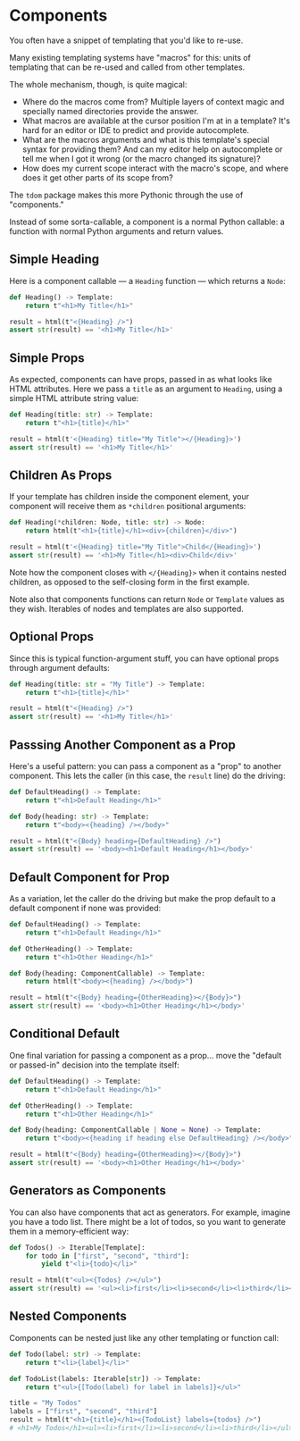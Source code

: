 # Components

You often have a snippet of templating that you'd like to re-use.

Many existing templating systems have "macros" for this: units of templating
that can be re-used and called from other templates.

The whole mechanism, though, is quite magical:

- Where do the macros come from? Multiple layers of context magic and specially
  named directories provide the answer.
- What macros are available at the cursor position I'm at in a template? It's
  hard for an editor or IDE to predict and provide autocomplete.
- What are the macros arguments and what is this template's special syntax for
  providing them? And can my editor help on autocomplete or tell me when I got
  it wrong (or the macro changed its signature)?
- How does my current scope interact with the macro's scope, and where does it
  get other parts of its scope from?

The `tdom` package makes this more Pythonic through the use of "components."

Instead of some sorta-callable, a component is a normal Python callable: a
function with normal Python arguments and return values.

## Simple Heading

Here is a component callable &mdash; a `Heading` function &mdash; which returns
a `Node`:

<!-- invisible-code-block: python
from string.templatelib import Template
from tdom import html, ComponentCallable, Node
from typing import Iterable
-->

```python
def Heading() -> Template:
    return t"<h1>My Title</h1>"

result = html(t"<{Heading} />")
assert str(result) == '<h1>My Title</h1>'
```

## Simple Props

As expected, components can have props, passed in as what looks like HTML
attributes. Here we pass a `title` as an argument to `Heading`, using a simple
HTML attribute string value:

```python
def Heading(title: str) -> Template:
    return t"<h1>{title}</h1>"

result = html(t'<{Heading} title="My Title"></{Heading}>')
assert str(result) == '<h1>My Title</h1>'
```

## Children As Props

If your template has children inside the component element, your component will
receive them as `*children` positional arguments:

```python
def Heading(*children: Node, title: str) -> Node:
    return html(t"<h1>{title}</h1><div>{children}</div>")

result = html(t'<{Heading} title="My Title">Child</{Heading}>')
assert str(result) == '<h1>My Title</h1><div>Child</div>'
```

Note how the component closes with `</{Heading}>` when it contains nested
children, as opposed to the self-closing form in the first example.

Note also that components functions can return `Node` or `Template` values as
they wish. Iterables of nodes and templates are also supported.

## Optional Props

Since this is typical function-argument stuff, you can have optional props
through argument defaults:

```python
def Heading(title: str = "My Title") -> Template:
    return t"<h1>{title}</h1>"

result = html(t"<{Heading} />")
assert str(result) == '<h1>My Title</h1>'
```

## Passsing Another Component as a Prop

Here's a useful pattern: you can pass a component as a "prop" to another
component. This lets the caller (in this case, the `result` line) do the
driving:

```python
def DefaultHeading() -> Template:
    return t"<h1>Default Heading</h1>"

def Body(heading: str) -> Template:
    return t"<body><{heading} /></body>"

result = html(t"<{Body} heading={DefaultHeading} />")
assert str(result) == '<body><h1>Default Heading</h1></body>'
```

## Default Component for Prop

As a variation, let the caller do the driving but make the prop default to a
default component if none was provided:

```python
def DefaultHeading() -> Template:
    return t"<h1>Default Heading</h1>"

def OtherHeading() -> Template:
    return t"<h1>Other Heading</h1>"

def Body(heading: ComponentCallable) -> Template:
    return html(t"<body><{heading} /></body>")

result = html(t"<{Body} heading={OtherHeading}></{Body}>")
assert str(result) == '<body><h1>Other Heading</h1></body>'
```

## Conditional Default

One final variation for passing a component as a prop... move the "default or
passed-in" decision into the template itself:

```python
def DefaultHeading() -> Template:
    return t"<h1>Default Heading</h1>"

def OtherHeading() -> Template:
    return t"<h1>Other Heading</h1>"

def Body(heading: ComponentCallable | None = None) -> Template:
    return t"<body><{heading if heading else DefaultHeading} /></body>"

result = html(t"<{Body} heading={OtherHeading}></{Body}>")
assert str(result) == '<body><h1>Other Heading</h1></body>'
```

## Generators as Components

You can also have components that act as generators. For example, imagine you
have a todo list. There might be a lot of todos, so you want to generate them in
a memory-efficient way:

```python
def Todos() -> Iterable[Template]:
    for todo in ["first", "second", "third"]:
        yield t"<li>{todo}</li>"

result = html(t"<ul><{Todos} /></ul>")
assert str(result) == '<ul><li>first</li><li>second</li><li>third</li></ul>'
```

## Nested Components

Components can be nested just like any other templating or function call:

```python
def Todo(label: str) -> Template:
    return t"<li>{label}</li>"

def TodoList(labels: Iterable[str]) -> Template:
    return t"<ul>{[Todo(label) for label in labels]}</ul>"

title = "My Todos"
labels = ["first", "second", "third"]
result = html(t"<h1>{title}</h1><{TodoList} labels={todos} />")
# <h1>My Todos</h1><ul><li>first</li><li>second</li><li>third</li></ul>
```

